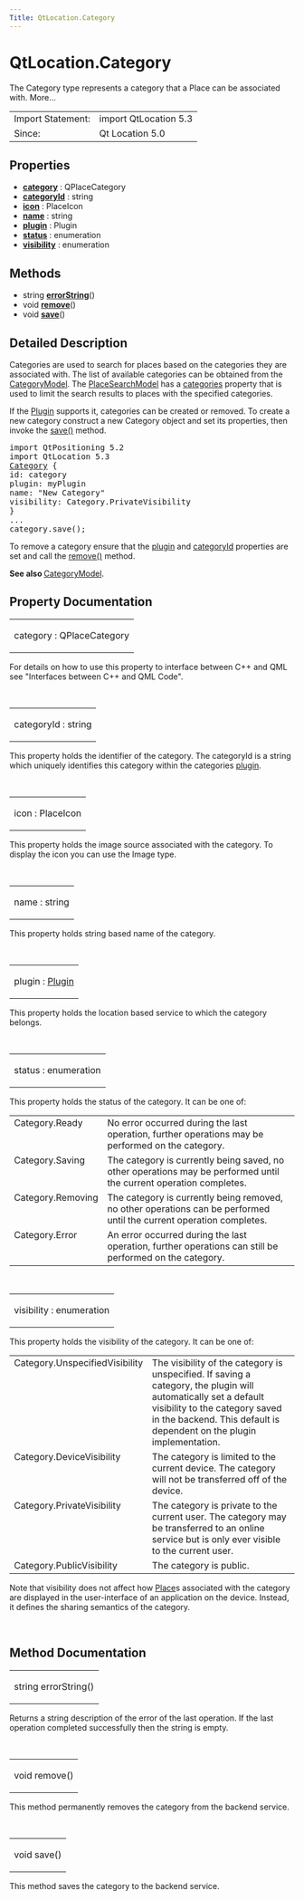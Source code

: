 ```yaml
---
Title: QtLocation.Category
---
```


# QtLocation.Category

<span class="subtitle"></span>
<!-- $$$Category-brief -->
<p>The Category type represents a category that a Place can be associated with. More...</p>
<!-- @@@Category -->
<table class="alignedsummary">
<tr><td class="memItemLeft rightAlign topAlign"> Import Statement:</td><td class="memItemRight bottomAlign"> import QtLocation 5.3</td></tr><tr><td class="memItemLeft rightAlign topAlign"> Since:</td><td class="memItemRight bottomAlign">  Qt Location 5.0</td></tr></table><ul>
</ul>
<h2 id="properties">Properties</h2>
<ul>
<li class="fn"><b><b><a href="#category-prop">category</a></b></b> : QPlaceCategory</li>
<li class="fn"><b><b><a href="#categoryId-prop">categoryId</a></b></b> : string</li>
<li class="fn"><b><b><a href="#icon-prop">icon</a></b></b> : PlaceIcon</li>
<li class="fn"><b><b><a href="#name-prop">name</a></b></b> : string</li>
<li class="fn"><b><b><a href="#plugin-prop">plugin</a></b></b> : Plugin</li>
<li class="fn"><b><b><a href="#status-prop">status</a></b></b> : enumeration</li>
<li class="fn"><b><b><a href="#visibility-prop">visibility</a></b></b> : enumeration</li>
</ul>
<h2 id="methods">Methods</h2>
<ul>
<li class="fn">string <b><b><a href="#errorString-method">errorString</a></b></b>()</li>
<li class="fn">void <b><b><a href="#remove-method">remove</a></b></b>()</li>
<li class="fn">void <b><b><a href="#save-method">save</a></b></b>()</li>
</ul>
<!-- $$$Category-description -->
<h2 id="details">Detailed Description</h2>
</p>
<p>Categories are used to search for places based on the categories they are associated with. The list of available categories can be obtained from the <a href="QtLocation.CategoryModel.md">CategoryModel</a>. The <a href="QtLocation.PlaceSearchModel.md">PlaceSearchModel</a> has a <a href="QtLocation.PlaceSearchModel.md#categories-prop">categories</a> property that is used to limit the search results to places with the specified categories.</p>
<p>If the <a href="QtLocation.location-places-qml.md#plugin">Plugin</a> supports it, categories can be created or removed. To create a new category construct a new Category object and set its properties, then invoke the <a href="#save-method">save()</a> method.</p>
<pre class="qml">import QtPositioning 5.2
import QtLocation 5.3
<span class="type"><a href="index.html">Category</a></span> {
<span class="name">id</span>: <span class="name">category</span>
<span class="name">plugin</span>: <span class="name">myPlugin</span>
<span class="name">name</span>: <span class="string">&quot;New Category&quot;</span>
<span class="name">visibility</span>: <span class="name">Category</span>.<span class="name">PrivateVisibility</span>
}
...
<span class="name">category</span>.<span class="name">save</span>();</pre>
<p>To remove a category ensure that the <a href="QtLocation.location-places-qml.md#plugin">plugin</a> and <a href="#categoryId-prop">categoryId</a> properties are set and call the <a href="#remove-method">remove()</a> method.</p>
<p><b>See also </b><a href="QtLocation.CategoryModel.md">CategoryModel</a>.</p>
<!-- @@@Category -->
<h2>Property Documentation</h2>
<!-- $$$category -->
<table class="qmlname"><tr valign="top" id="category-prop"><td class="tblQmlPropNode"><p><span class="name">category</span> : <span class="type">QPlaceCategory</span></p></td></tr></table><p>For details on how to use this property to interface between C++ and QML see &quot;Interfaces between C++ and QML Code&quot;.</p>
<!-- @@@category -->
<br/>
<!-- $$$categoryId -->
<table class="qmlname"><tr valign="top" id="categoryId-prop"><td class="tblQmlPropNode"><p><span class="name">categoryId</span> : <span class="type">string</span></p></td></tr></table><p>This property holds the identifier of the category. The categoryId is a string which uniquely identifies this category within the categories <a href="QtLocation.location-places-qml.md#plugin">plugin</a>.</p>
<!-- @@@categoryId -->
<br/>
<!-- $$$icon -->
<table class="qmlname"><tr valign="top" id="icon-prop"><td class="tblQmlPropNode"><p><span class="name">icon</span> : <span class="type">PlaceIcon</span></p></td></tr></table><p>This property holds the image source associated with the category. To display the icon you can use the Image type.</p>
<!-- @@@icon -->
<br/>
<!-- $$$name -->
<table class="qmlname"><tr valign="top" id="name-prop"><td class="tblQmlPropNode"><p><span class="name">name</span> : <span class="type">string</span></p></td></tr></table><p>This property holds string based name of the category.</p>
<!-- @@@name -->
<br/>
<!-- $$$plugin -->
<table class="qmlname"><tr valign="top" id="plugin-prop"><td class="tblQmlPropNode"><p><span class="name">plugin</span> : <span class="type"><a href="QtLocation.Plugin.md">Plugin</a></span></p></td></tr></table><p>This property holds the location based service to which the category belongs.</p>
<!-- @@@plugin -->
<br/>
<!-- $$$status -->
<table class="qmlname"><tr valign="top" id="status-prop"><td class="tblQmlPropNode"><p><span class="name">status</span> : <span class="type">enumeration</span></p></td></tr></table><p>This property holds the status of the category. It can be one of:</p>
<table class="generic">
<tr valign="top"><td >Category.Ready</td><td >No error occurred during the last operation, further operations may be performed on the category.</td></tr>
<tr valign="top"><td >Category.Saving</td><td >The category is currently being saved, no other operations may be performed until the current operation completes.</td></tr>
<tr valign="top"><td >Category.Removing</td><td >The category is currently being removed, no other operations can be performed until the current operation completes.</td></tr>
<tr valign="top"><td >Category.Error</td><td >An error occurred during the last operation, further operations can still be performed on the category.</td></tr>
</table>
<!-- @@@status -->
<br/>
<!-- $$$visibility -->
<table class="qmlname"><tr valign="top" id="visibility-prop"><td class="tblQmlPropNode"><p><span class="name">visibility</span> : <span class="type">enumeration</span></p></td></tr></table><p>This property holds the visibility of the category. It can be one of:</p>
<table class="generic">
<tr valign="top"><td >Category.UnspecifiedVisibility</td><td >The visibility of the category is unspecified. If saving a category, the plugin will automatically set a default visibility to the category saved in the backend. This default is dependent on the plugin implementation.</td></tr>
<tr valign="top"><td >Category.DeviceVisibility</td><td >The category is limited to the current device. The category will not be transferred off of the device.</td></tr>
<tr valign="top"><td >Category.PrivateVisibility</td><td >The category is private to the current user. The category may be transferred to an online service but is only ever visible to the current user.</td></tr>
<tr valign="top"><td >Category.PublicVisibility</td><td >The category is public.</td></tr>
</table>
<p>Note that visibility does not affect how <a href="QtLocation.location-cpp-qml.md#place">Place</a>s associated with the category are displayed in the user-interface of an application on the device. Instead, it defines the sharing semantics of the category.</p>
<!-- @@@visibility -->
<br/>
<h2>Method Documentation</h2>
<!-- $$$errorString -->
<table class="qmlname"><tr valign="top" id="errorString-method"><td class="tblQmlFuncNode"><p><span class="type">string</span> <span class="name">errorString</span>()</p></td></tr></table><p>Returns a string description of the error of the last operation. If the last operation completed successfully then the string is empty.</p>
<!-- @@@errorString -->
<br/>
<!-- $$$remove -->
<table class="qmlname"><tr valign="top" id="remove-method"><td class="tblQmlFuncNode"><p><span class="type">void</span> <span class="name">remove</span>()</p></td></tr></table><p>This method permanently removes the category from the backend service.</p>
<!-- @@@remove -->
<br/>
<!-- $$$save -->
<table class="qmlname"><tr valign="top" id="save-method"><td class="tblQmlFuncNode"><p><span class="type">void</span> <span class="name">save</span>()</p></td></tr></table><p>This method saves the category to the backend service.</p>
<!-- @@@save -->
<br/>
